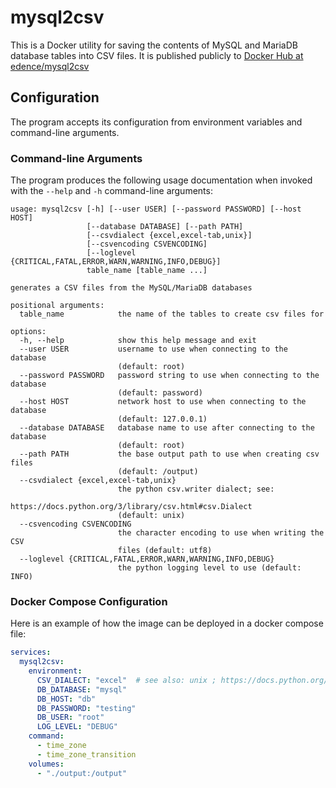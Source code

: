 # mysql2csv

This is a Docker utility for saving the contents of MySQL and MariaDB database
tables into CSV files. It is published publicly to
[Docker Hub at edence/mysql2csv](https://hub.docker.com/r/edence/mysql2csv)

## Configuration

The program accepts its configuration from environment variables and
command-line arguments.

### Command-line Arguments

The program produces the following usage documentation when invoked with the
`--help` and `-h` command-line arguments:

```
usage: mysql2csv [-h] [--user USER] [--password PASSWORD] [--host HOST]
                 [--database DATABASE] [--path PATH]
                 [--csvdialect {excel,excel-tab,unix}]
                 [--csvencoding CSVENCODING]
                 [--loglevel {CRITICAL,FATAL,ERROR,WARN,WARNING,INFO,DEBUG}]
                 table_name [table_name ...]

generates a CSV files from the MySQL/MariaDB databases

positional arguments:
  table_name            the name of the tables to create csv files for

options:
  -h, --help            show this help message and exit
  --user USER           username to use when connecting to the database
                        (default: root)
  --password PASSWORD   password string to use when connecting to the database
                        (default: password)
  --host HOST           network host to use when connecting to the database
                        (default: 127.0.0.1)
  --database DATABASE   database name to use after connecting to the database
                        (default: root)
  --path PATH           the base output path to use when creating csv files
                        (default: /output)
  --csvdialect {excel,excel-tab,unix}
                        the python csv.writer dialect; see:
                        https://docs.python.org/3/library/csv.html#csv.Dialect
                        (default: unix)
  --csvencoding CSVENCODING
                        the character encoding to use when writing the CSV
                        files (default: utf8)
  --loglevel {CRITICAL,FATAL,ERROR,WARN,WARNING,INFO,DEBUG}
                        the python logging level to use (default: INFO)
```

### Docker Compose Configuration

Here is an example of how the image can be deployed in a docker compose file:

```yaml
services:
  mysql2csv:
    environment:
      CSV_DIALECT: "excel"  # see also: unix ; https://docs.python.org/3/library/csv.html
      DB_DATABASE: "mysql"
      DB_HOST: "db"
      DB_PASSWORD: "testing"
      DB_USER: "root"
      LOG_LEVEL: "DEBUG"
    command:
      - time_zone
      - time_zone_transition
    volumes:
      - "./output:/output"
```